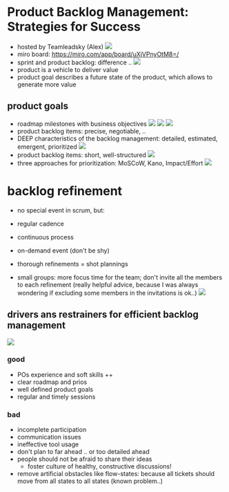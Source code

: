 # Product Backlog Management: Strategies for Success
* hosted by Teamleadsky (Alex)
![](img00.png)
* miro board: https://miro.com/app/board/uXjVPnyOtM8=/
* sprint and product backlog: difference ..
![](img01.png)
* product is a vehicle to deliver value
* product goal describes a future state of the product, which allows to generate more value

## product goals
* roadmap milestones with business objectives
![](img02.png)
![](img03.png)
![](img04.png)
* product backlog items: precise, negotiable, ..
* DEEP characteristics of the backlog management: detailed, estimated, emergent, prioritized
![](img05.png)
* product backlog items: short, well-structured
![](img06.png)
* three approaches for prioritization: MoSCoW, Kano, Impact/Effort
![](img07.png)

# backlog refinement
* no special event in scrum, but:
* regular cadence
* continuous process
* on-demand event (don't be shy)

* thorough refinements = shot plannings
* small groups: more focus time for the team; don't invite all the members to each refinement (really helpful advice, because I was always wondering if excluding some members in the invitations is ok..)
![](img08.png)

## drivers ans restrainers for efficient backlog management
![](img09.png)
### good
* POs experience and soft skills ++
* clear roadmap and prios
* well defined product goals
* regular and timely sessions

### bad
* incomplete participation
*  communication issues
* ineffective tool usage
* don't plan to far ahead .. or too detailed ahead
* people should not be afraid to share their ideas
   * foster culture of healthy, constructive discussions!
* remove artificial obstacles like flow-states: because all tickets should move from all states to all states (known problem..)
